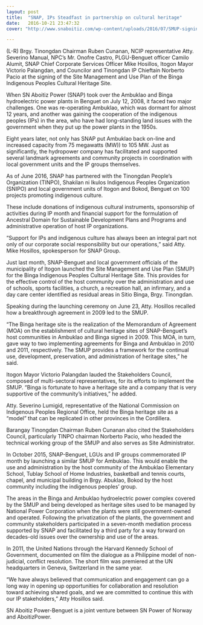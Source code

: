 ```yaml
---
layout: post
title:  "SNAP, IPs Steadfast in partnership on cultural heritage"
date:   2016-10-21 23:47:32 
cover: "http://www.snaboitiz.com/wp-content/uploads/2016/07/SMUP-signing.jpg"

---
```

(L-R) Brgy. Tinongdan Chairman Ruben Cunanan, NCIP representative Atty. Severino Manual, NPC’s Mr. Onofre Castro, PLGU-Benguet officer Camilo Alumit, SNAP Chief Corporate Services Officer Mike Hosillos, Itogon Mayor Victorio Palangdan, and Councilor and Tinongdan IP Chieftain Norberto Pacio at the signing of the Site Management and Use Plan of the Binga Indigenous Peoples Cultural Heritage Site.

When SN Aboitiz Power (SNAP) took over the Ambuklao and Binga hydroelectric power plants in Benguet on July 12, 2008, it faced two major challenges. One was re-operating Ambuklao, which was dormant for almost 12 years, and another was gaining the cooperation of the indigenous peoples (IPs) in the area, who have had long-standing land issues with the government when they put up the power plants in the 1950s.

Eight years later, not only has SNAP put Ambuklao back on-line and increased capacity from 75 megawatts (MW)) to 105 MW. Just as significantly, the hydropower company has facilitated and supported several landmark agreements and community projects in coordination with local government units and the IP groups themselves.

As of June 2016, SNAP has partnered with the Tinongdan People’s Organization (TINPO), Shakilan ni Ikulos Indigenous Peoples Organization (SNIPO) and local government units of Itogon and Bokod, Benguet on 100 projects promoting indigenous culture.

These include donations of indigenous cultural instruments, sponsorship of activities during IP month and financial support for the formulation of Ancestral Domain for Sustainable Development Plans and Programs and administrative operation of host IP organizations.

“Support for IPs and indigenous culture has always been an integral part not only of our corporate social responsibility but our operations,” said Atty. Mike Hosillos, spokesperson for SNAP Group.

Just last month, SNAP-Benguet and local government officials of the municipality of Itogon launched the Site Management and Use Plan (SMUP) for the Binga Indigenous Peoples Cultural Heritage Site. This provides for the effective control of the host community over the administration and use of schools, sports facilities, a church, a recreation hall, an infirmary, and a day care center identified as residual areas in Sitio Binga, Brgy. Tinongdan.

Speaking during the launching ceremony on June 23, Atty. Hosillos recalled how a breakthrough agreement in 2009 led to the SMUP.

“The Binga heritage site is the realization of the Memorandum of Agreement (MOA) on the establishment of cultural heritage sites of SNAP-Benguet’s host communities in Ambuklao and Binga signed in 2009. This MOA, in turn, gave way to two implementing agreements for Binga and Ambuklao in 2010 and 2011, respectively. The SMUP provides a framework for the continual use, development, preservation, and administration of heritage sites,” he said.

Itogon Mayor Victorio Palangdan lauded the Stakeholders Council, composed of multi-sectoral representatives, for its efforts to implement the SMUP. “Binga is fortunate to have a heritage site and a company that is very supportive of the community’s initiatives,” he added.

Atty. Severino Lumigid, representative of the National Commission on Indigenous Peoples Regional Office, held the Binga heritage site as a “model” that can be replicated in other provinces in the Cordillera.

Barangay Tinongdan Chairman Ruben Cunanan also cited the Stakeholders Council, particularly TINPO chairman Norberto Pacio, who headed the technical working group of the SMUP and also serves as Site Administrator.

In October 2015, SNAP-Benguet, LGUs and IP groups commemorated IP month by launching a similar SMUP for Ambuklao. This would enable the use and administration by the host community of the Ambuklao Elementary School, Tublay School of Home Industries, basketball and tennis courts, chapel, and municipal building in Brgy. Abuklao, Bokod by the host community including the indigenous peoples’ group.

The areas in the Binga and Ambuklao hydroelectric power complex covered by the SMUP and being developed as heritage sites used to be managed by National Power Corporation when the plants were still government-owned and operated. Following the privatization of the plants, the government and community stakeholders participated in a seven-month mediation process supported by SNAP and facilitated by a third party for a way forward on decades-old issues over the ownership and use of the areas.

In 2011, the United Nations through the Harvard Kennedy School of Government, documented on film the dialogue as a Philippine model of non-judicial, conflict resolution. The short film was premiered at the UN headquarters in Geneva, Switzerland in the same year.

“We have always believed that communication and engagement can go a long way in opening up opportunities for collaboration and resolution toward achieving shared goals, and we are committed to continue this with our IP stakeholders,” Atty Hosillos said.

SN Aboitiz Power-Benguet is a joint venture between SN Power of Norway and AboitizPower.
